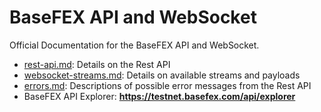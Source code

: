 # BaseFEX API and WebSocket 

Official Documentation for the BaseFEX API and WebSocket.

- [rest-api.md](./rest-api.md): Details on the Rest API
- [websocket-streams.md](./web-socket-streams.md): Details on available streams and payloads
- [errors.md](./errors.md): Descriptions of possible error messages from the Rest API
- BaseFEX API Explorer: **https://testnet.basefex.com/api/explorer**
